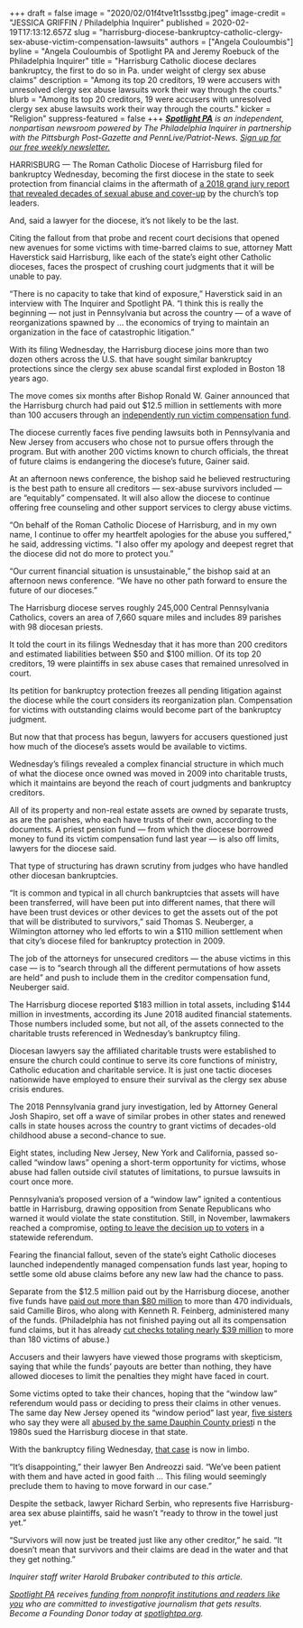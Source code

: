 +++
draft = false
image = "2020/02/01f4tve1t1ssstbg.jpeg"
image-credit = "JESSICA GRIFFIN / Philadelphia Inquirer"
published = 2020-02-19T17:13:12.657Z
slug = "harrisburg-diocese-bankruptcy-catholic-clergy-sex-abuse-victim-compensation-lawsuits"
authors = ["Angela Couloumbis"]
byline = "Angela Couloumbis of Spotlight PA and Jeremy Roebuck of the Philadelphia Inquirer"
title = "Harrisburg Catholic diocese declares bankruptcy, the first to do so in Pa. under weight of clergy sex abuse claims"
description = "Among its top 20 creditors, 19 were accusers with unresolved clergy sex abuse lawsuits work their way through the courts."
blurb = "Among its top 20 creditors, 19 were accusers with unresolved clergy sex abuse lawsuits work their way through the courts."
kicker = "Religion"
suppress-featured = false
+++
***[Spotlight PA](https://www.spotlightpa.org/)** is an independent, nonpartisan newsroom powered by The Philadelphia Inquirer in partnership with the Pittsburgh Post-Gazette and PennLive/Patriot-News. [Sign up for our free weekly newsletter.](https://www.spotlightpa.org/newsletters/)*

HARRISBURG — The Roman Catholic Diocese of Harrisburg filed for bankruptcy Wednesday, becoming the first diocese in the state to seek protection from financial claims in the aftermath of [a 2018 grand jury report that revealed decades of sexual abuse and cover-up](https://www.inquirer.com/philly/news/catholic-church-sex-abuse-clergy-pennsylvania-grand-jury-report-released-names-20180814.html "https\://www.inquirer.com/philly/news/catholic-church-sex-abuse-clergy-pennsylvania-grand-jury-report-released-names-20180814.html") by the church’s top leaders.

And, said a lawyer for the diocese, it’s not likely to be the last.

Citing the fallout from that probe and recent court decisions that opened new avenues for some victims with time-barred claims to sue, attorney Matt Haverstick said Harrisburg, like each of the state’s eight other Catholic dioceses, faces the prospect of crushing court judgments that it will be unable to pay.

“There is no capacity to take that kind of exposure,” Haverstick said in an interview with The Inquirer and Spotlight PA. “I think this is really the beginning — not just in Pennsylvania but across the country — of a wave of reorganizations spawned by … the economics of trying to maintain an organization in the face of catastrophic litigation.”

With its filing Wednesday, the Harrisburg diocese joins more than two dozen others across the U.S. that have sought similar bankruptcy protections since the clergy sex abuse scandal first exploded in Boston 18 years ago.

The move comes six months after Bishop Ronald W. Gainer announced that the Harrisburg church had paid out $12.5 million in settlements with more than 100 accusers through an [independently run victim compensation fund](https://www.inquirer.com/philly/business/catholic-archdiocese-philadelphia-priest-sexual-abuse-compensation-fund-20181108.html "https\://www.inquirer.com/philly/business/catholic-archdiocese-philadelphia-priest-sexual-abuse-compensation-fund-20181108.html").

The diocese currently faces five pending lawsuits both in Pennsylvania and New Jersey from accusers who chose not to pursue offers through the program. But with another 200 victims known to church officials, the threat of future claims is endangering the diocese’s future, Gainer said.

At an afternoon news conference, the bishop said he believed restructuring is the best path to ensure all creditors — sex-abuse survivors included — are “equitably” compensated. It will also allow the diocese to continue offering free counseling and other support services to clergy abuse victims.

“On behalf of the Roman Catholic Diocese of Harrisburg, and in my own name, I continue to offer my heartfelt apologies for the abuse you suffered," he said, addressing victims. "I also offer my apology and deepest regret that the diocese did not do more to protect you.”

“Our current financial situation is unsustainable,” the bishop said at an afternoon news conference. “We have no other path forward to ensure the future of our dioceses.”

<script src="https://www.spotlightpa.org/embed.js" async></script><div data-spl-embed-version="1" data-spl-src="https://www.spotlightpa.org/embeds/newsletter/"></div>

The Harrisburg diocese serves roughly 245,000 Central Pennsylvania Catholics, covers an area of 7,660 square miles and includes 89 parishes with 98 diocesan priests.

It told the court in its filings Wednesday that it has more than 200 creditors and estimated liabilities between $50 and $100 million. Of its top 20 creditors, 19 were plaintiffs in sex abuse cases that remained unresolved in court.

Its petition for bankruptcy protection freezes all pending litigation against the diocese while the court considers its reorganization plan. Compensation for victims with outstanding claims would become part of the bankruptcy judgment.

But now that that process has begun, lawyers for accusers questioned just how much of the diocese’s assets would be available to victims.

Wednesday’s filings revealed a complex financial structure in which much of what the diocese once owned was moved in 2009 into charitable trusts, which it maintains are beyond the reach of court judgments and bankruptcy creditors.

All of its property and non-real estate assets are owned by separate trusts, as are the parishes, who each have trusts of their own, according to the documents. A priest pension fund — from which the diocese borrowed money to fund its victim compensation fund last year — is also off limits, lawyers for the diocese said.

That type of structuring has drawn scrutiny from judges who have handled other diocesan bankruptcies.

“It is common and typical in all church bankruptcies that assets will have been transferred, will have been put into different names, that there will have been trust devices or other devices to get the assets out of the pot that will be distributed to survivors,” said Thomas S. Neuberger, a Wilmington attorney who led efforts to win a $110 million settlement when that city’s diocese filed for bankruptcy protection in 2009.

The job of the attorneys for unsecured creditors — the abuse victims in this case — is to “search through all the different permutations of how assets are held” and push to include them in the creditor compensation fund, Neuberger said.

The Harrisburg diocese reported $183 million in total assets, including $144 million in investments, according its June 2018 audited financial statements. Those numbers included some, but not all, of the assets connected to the charitable trusts referenced in Wednesday’s bankruptcy filing.

Diocesan lawyers say the affiliated charitable trusts were established to ensure the church could continue to serve its core functions of ministry, Catholic education and charitable service. It is just one tactic dioceses nationwide have employed to ensure their survival as the clergy sex abuse crisis endures.

The 2018 Pennsylvania grand jury investigation, led by Attorney General Josh Shapiro, set off a wave of similar probes in other states and renewed calls in state houses across the country to grant victims of decades-old childhood abuse a second-chance to sue.

Eight states, including New Jersey, New York and California, passed so-called “window laws” opening a short-term opportunity for victims, whose abuse had fallen outside civil statutes of limitations, to pursue lawsuits in court once more.

Pennsylvania’s proposed version of a “window law” ignited a contentious battle in Harrisburg, drawing opposition from Senate Republicans who warned it would violate the state constitution. Still, in November, lawmakers reached a compromise, [opting to leave the decision up to voters](https://www.inquirer.com/politics/pennsylvania/pennsylvania-child-sexual-abuse-bill-statute-of-limitations-legislature-20191121.html "https\://www.inquirer.com/politics/pennsylvania/pennsylvania-child-sexual-abuse-bill-statute-of-limitations-legislature-20191121.html") in a statewide referendum.

Fearing the financial fallout, seven of the state’s eight Catholic dioceses launched independently managed compensation funds last year, hoping to settle some old abuse claims before any new law had the chance to pass.

Separate from the $12.5 million paid out by the Harrisburg diocese, another five funds have [paid out more than $80 million](https://www.inquirer.com/news/pennsylvania/pennsylvania-catholic-church-sexual-abuse-payments-20191226.html "https\://www.inquirer.com/news/pennsylvania/pennsylvania-catholic-church-sexual-abuse-payments-20191226.html") to more than 470 individuals, said Camille Biros, who along with Kenneth R. Feinberg, administered many of the funds. (Philadelphia has not finished paying out all its compensation fund claims, but it has already [cut checks totaling nearly $39 million](https://www.inquirer.com/opinion/clergy-abuse-pa-reparations-program-archdiocese-of-philadelphia-maria-panaritis-20200206.html "https\://www.inquirer.com/opinion/clergy-abuse-pa-reparations-program-archdiocese-of-philadelphia-maria-panaritis-20200206.html") to more than 180 victims of abuse.)

Accusers and their lawyers have viewed those programs with skepticism, saying that while the funds’ payouts are better than nothing, they have allowed dioceses to limit the penalties they might have faced in court.

Some victims opted to take their chances, hoping that the “window law” referendum would pass or deciding to press their claims in other venues. The same day New Jersey opened its “window period” last year, [five sisters](https://www.inquirer.com/news/inq/catholic-church-sex-abuse-how-one-pennsylvania-priest-terrorized-five-sisters-20180920.html "https\://www.inquirer.com/news/inq/catholic-church-sex-abuse-how-one-pennsylvania-priest-terrorized-five-sisters-20180920.html") who say they were all [abused by the same Dauphin County priest](https://www.inquirer.com/news/inq/catholic-church-sex-abuse-how-one-pennsylvania-priest-terrorized-five-sisters-20180920.html "https\://www.inquirer.com/news/inq/catholic-church-sex-abuse-how-one-pennsylvania-priest-terrorized-five-sisters-20180920.html")i n the 1980s sued the Harrisburg diocese in that state.

With the bankruptcy filing Wednesday, [that case](https://www.inquirer.com/news/new-jersey-sex-abuse-lawsuits-dioceses-camden-philadelphia-mccarrick-fortney-boy-scouts-20191203.html "https\://www.inquirer.com/news/new-jersey-sex-abuse-lawsuits-dioceses-camden-philadelphia-mccarrick-fortney-boy-scouts-20191203.html") is now in limbo.

“It’s disappointing,” their lawyer Ben Andreozzi said. “We’ve been patient with them and have acted in good faith … This filing would seemingly preclude them to having to move forward in our case.”

Despite the setback, lawyer Richard Serbin, who represents five Harrisburg-area sex abuse plaintiffs, said he wasn’t “ready to throw in the towel just yet.”

“Survivors will now just be treated just like any other creditor,” he said. “It doesn’t mean that survivors and their claims are dead in the water and that they get nothing.”

*Inquirer staff writer Harold Brubaker contributed to this article.*

*[Spotlight PA](https://www.spotlightpa.org/) receives[ funding from nonprofit institutions and readers like you](https://www.spotlightpa.org/support) who are committed to investigative journalism that gets results. Become a Founding Donor today at [spotlightpa.org](https://www.spotlightpa.org/).*

